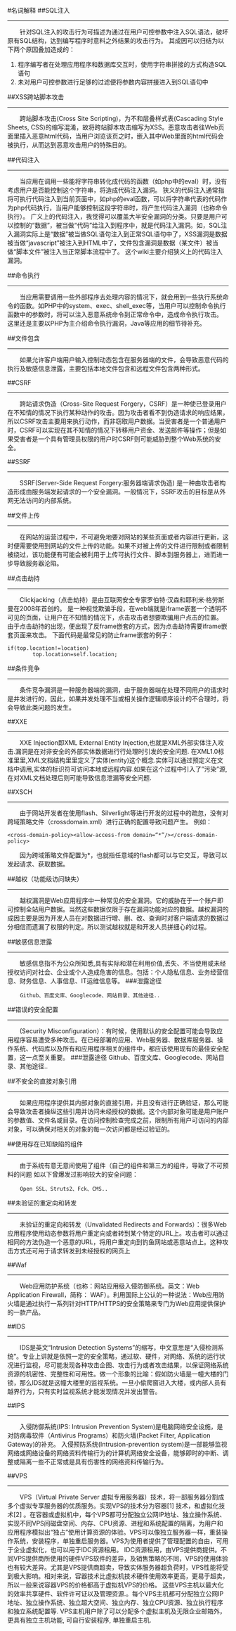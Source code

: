 #名词解释
##SQL注入
***
　　针对SQL注入的攻击行为可描述为通过在用户可控参数中注入SQL语法，破坏原有SQL结构，达到编写程序时意料之外结果的攻击行为。
其成因可以归结为以下两个原因叠加造成的：   
1. 程序编写者在处理应用程序和数据库交互时，使用字符串拼接的方式构造SQL语句   
2. 未对用户可控参数进行足够的过滤便将参数内容拼接进入到SQL语句中

##XSS跨站脚本攻击
***
　　跨站脚本攻击(Cross Site Scripting)，为不和层叠样式表(Cascading Style Sheets, CSS)的缩写混淆，故将跨站脚本攻击缩写为XSS。恶意攻击者往Web页面里插入恶意html代码，当用户浏览该页之时，嵌入其中Web里面的html代码会被执行，从而达到恶意攻击用户的特殊目的。

##代码注入
***
　　当应用在调用一些能将字符串转化成代码的函数（如php中的eval）时，没有考虑用户是否能控制这个字符串，将造成代码注入漏洞。 狭义的代码注入通常指将可执行代码注入到当前页面中，如php的eval函数，可以将字符串代表的代码作为php代码执行，当用户能够控制这段字符串时，将产生代码注入漏洞（也称命令执行）。 广义上的代码注入，我觉得可以覆盖大半安全漏洞的分类。只要是用户可以控制的“数据”，被当做“代码”给注入到程序中，就是代码注入漏洞。如，SQL注入漏洞实际上是“数据”被当做SQL语句注入到正常SQL语句中了，XSS漏洞是数据被当做“javascript”被注入到HTML中了，文件包含漏洞是数据（某文件）被当做“脚本文件”被注入当正常脚本流程中了。 这个wiki主要介绍狭义上的代码注入漏洞。

##命令执行
***
　　当应用需要调用一些外部程序去处理内容的情况下，就会用到一些执行系统命令的函数。如PHP中的system、exec、shell_exec等，当用户可以控制命令执行函数中的参数时，将可以注入恶意系统命令到正常命令中，造成命令执行攻击。 这里还是主要以PHP为主介绍命令执行漏洞，Java等应用的细节待补充。

##文件包含
***
　　如果允许客户端用户输入控制动态包含在服务器端的文件，会导致恶意代码的执行及敏感信息泄露，主要包括本地文件包含和远程文件包含两种形式。

##CSRF
***
　　跨站请求伪造（Cross-Site Request Forgery，CSRF）是一种使已登录用户在不知情的情况下执行某种动作的攻击。因为攻击者看不到伪造请求的响应结果，所以CSRF攻击主要用来执行动作，而非窃取用户数据。当受害者是一个普通用户时，CSRF可以实现在其不知情的情况下转移用户资金、发送邮件等操作；但是如果受害者是一个具有管理员权限的用户时CSRF则可能威胁到整个Web系统的安全。

##SSRF
***
　　SSRF(Server-Side Request Forgery:服务器端请求伪造) 是一种由攻击者构造形成由服务端发起请求的一个安全漏洞。一般情况下，SSRF攻击的目标是从外网无法访问的内部系统。

##文件上传
***
　　在网站的运营过程中，不可避免地要对网站的某些页面或者内容进行更新，这时便需要使用到网站的文件上传的功能。如果不对被上传的文件进行限制或者限制被绕过，该功能便有可能会被利用于上传可执行文件、脚本到服务器上，进而进一步导致服务器沦陷。

##点击劫持
***
　　Clickjacking（点击劫持）是由互联网安全专家罗伯特·汉森和耶利米·格劳斯曼在2008年首创的。
是一种视觉欺骗手段，在web端就是iframe嵌套一个透明不可见的页面，让用户在不知情的情况下，点击攻击者想要欺骗用户点击的位置。
由于点击劫持的出现，便出现了反frame嵌套的方式，因为点击劫持需要iframe嵌套页面来攻击。
下面代码是最常见的防止frame嵌套的例子：

	if(top.location!=location)
    		top.location=self.location;

##条件竞争
***
　　条件竞争漏洞是一种服务器端的漏洞，由于服务器端在处理不同用户的请求时是并发进行的，因此，如果并发处理不当或相关操作逻辑顺序设计的不合理时，将会导致此类问题的发生。

##XXE
***
　　XXE Injection即XML External Entity Injection,也就是XML外部实体注入攻击.漏洞是在对非安全的外部实体数据进⾏行处理时引发的安全问题.
在XML1.0标准⾥里,XML文档结构⾥里定义了实体(entity)这个概念.实体可以通过预定义在文档中调用,实体的标识符可访问本地或远程内容.如果在这个过程中引入了”污染”源,在对XML文档处理后则可能导致信息泄漏等安全问题.

##XSCH
***
　　由于网站开发者在使用flash、Silverlight等进行开发的过程中的疏忽，没有对跨域策略文件（crossdomain.xml）进行正确的配置导致问题产生。
例如：

    <cross-domain-policy><allow-access-from domain=“*”/></cross-domain-policy>

　　因为跨域策略文件配置为*，也就指任意域的flash都可以与它交互，导致可以发起请求、获取数据。

##越权（功能级访问缺失）
***
　　越权漏洞是Web应用程序中一种常见的安全漏洞。它的威胁在于一个账户即可控制全站用户数据。当然这些数据仅限于存在漏洞功能对应的数据。越权漏洞的成因主要是因为开发人员在对数据进行增、删、改、查询时对客户端请求的数据过分相信而遗漏了权限的判定。所以测试越权就是和开发人员拼细心的过程。

##敏感信息泄露
***
　　敏感信息指不为公众所知悉,具有实际和潜在利用价值,丢失、不当使用或未经授权访问对社会、企业或个人造成危害的信息。包括：个人隐私信息、业务经营信息、财务信息、人事信息、IT运维信息等。
###泄露途径

		Github、百度文库、Googlecode、网站目录、其他途径..

##错误的安全配置
***
　　(Security Misconfiguration）：有时候，使用默认的安全配置可能会导致应用程序容易遭受多种攻击。在已经部署的应用、Web服务器、数据库服务器、操作系统、代码库以及所有和应用程序相关的组件中，都应该使用现有的最佳安全配置，这一点至关重要。
###泄露途径
			Github、百度文库、Googlecode、网站目录、其他途径..

##不安全的直接对象引用
***
　　如果应用程序提供其内部对象的直接引用，并且没有进行正确验证，那么可能会导致攻击者操纵这些引用并访问未经授权的数据。这个内部对象可能是用户账户的参数值、文件名或目录。在访问控制检查完成之前，限制所有用户可访问的内部对象，可以确保对相关的对象的每一次访问都是经过验证的。

##使用存在已知缺陷的组件
***
　　由于系统有意无意间使用了组件（自己的组件和第三方的组件，导致了不可预料的问题
如以下曾爆发过影响较大的安全问题：

		Open SSL、Struts2、Fck、CMS..

##未验证的重定向和转发
***
　　未验证的重定向和转发（Unvalidated Redirects and Forwards）：很多Web应用程序使用动态参数将用户重定向或者转到某个特定的URL上。攻击者可以通过相同的方法伪造一个恶意的URL，将用户重定向到钓鱼网站或恶意站点上。这种攻击方式还可用于请求转发到未经授权的网页上

##Waf
***
　　Web应用防护系统（也称：网站应用级入侵防御系统。英文：Web Application Firewall，简称： WAF）。利用国际上公认的一种说法：Web应用防火墙是通过执行一系列针对HTTP/HTTPS的安全策略来专门为Web应用提供保护的一款产品。

##IDS
***
　　IDS是英文“Intrusion Detection Systems”的缩写，中文意思是“入侵检测系统”。专业上讲就是依照一定的安全策略，通过软、硬件，对网络、系统的运行状况进行监视，尽可能发现各种攻击企图、攻击行为或者攻击结果，以保证网络系统资源的机密性、完整性和可用性。做一个形象的比喻：假如防火墙是一幢大楼的门锁，那么IDS就是这幢大楼里的监视系统。一旦小偷爬窗进入大楼，或内部人员有越界行为，只有实时监视系统才能发现情况并发出警告。

##IPS
***
　　入侵防御系统(IPS: Intrusion Prevention System)是电脑网络安全设施，是对防病毒软件（Antivirus Programs）和防火墙(Packet Filter, Application Gateway)的补充。 入侵预防系统(Intrusion-prevention system)是一部能够监视网络或网络设备的网络资料传输行为的计算机网络安全设备，能够即时的中断、调整或隔离一些不正常或是具有伤害性的网络资料传输行为。

##VPS
***
　　VPS（Virtual Private Server 虚拟专用服务器）技术，将一部服务器分割成多个虚拟专享服务器的优质服务。实现VPS的技术分为容器[1]  技术，和虚拟化技术[2]  。在容器或虚拟机中，每个VPS都可分配独立公网IP地址、独立操作系统、实现不同VPS间磁盘空间、内存、CPU资源、进程和系统配置的隔离，为用户和应用程序模拟出“独占”使用计算资源的体验。VPS可以像独立服务器一样，重装操作系统，安装程序，单独重启服务器。VPS为使用者提供了管理配置的自由，可用于企业虚拟化，也可以用于IDC资源租用。
IDC资源租用，由VPS提供商提供。不同VPS提供商所使用的硬件VPS软件的差异，及销售策略的不同，VPS的使用体验也有较大差异。尤其是VPS提供商超卖，导致实体服务器超负荷时，VPS性能将受到极大影响。相对来说，容器技术比虚拟机技术硬件使用效率更高，更易于超卖，所以一般来说容器VPS的价格都高于虚拟机VPS的价格。
这些VPS主机以最大化的效率共享硬件、软件许可证以及管理资源.。每个VPS主机都可分配独立公网IP地址、独立操作系统、独立超大空间、独立内存、独立CPU资源、独立执行程序和独立系统配置等. VPS主机用户除了可以分配多个虚拟主机及无限企业邮箱外， 更具有独立主机功能, 可自行安装程序, 单独重启主机.
